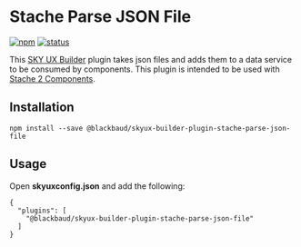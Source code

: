 # Stache Parse JSON File

[![npm](https://img.shields.io/npm/v/@blackbaud/skyux-builder-plugin-stache-include.svg)](https://www.npmjs.com/package/@blackbaud/skyux-builder-plugin-stache-include)
[![status](https://travis-ci.org/blackbaud/skyux-builder-plugin-stache-include.svg?branch=master)](https://travis-ci.org/blackbaud/skyux-builder-plugin-stache-include)

This [SKY UX Builder](https://github.com/blackbaud/skyux-builder) plugin takes json files and adds them to a data service to be consumed by components. This plugin is intended to be used with [Stache 2 Components](https://github.com/blackbaud/stache2).

## Installation

```
npm install --save @blackbaud/skyux-builder-plugin-stache-parse-json-file
```

## Usage

Open **skyuxconfig.json** and add the following:

```
{
  "plugins": [
    "@blackbaud/skyux-builder-plugin-stache-parse-json-file"
  ]
}
```
